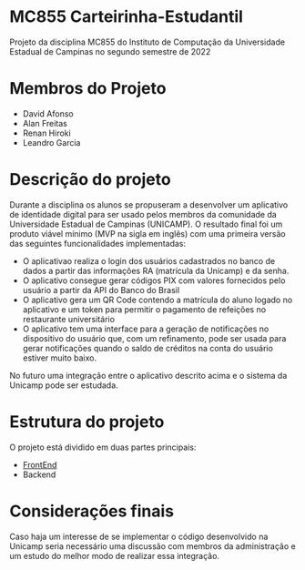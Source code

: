 # MC855 Carteirinha-Estudantil
Projeto da disciplina MC855 do Instituto de Computação da Universidade Estadual de Campinas no segundo semestre de 2022

# Membros do Projeto

- David Afonso 
- Alan Freitas
- Renan Hiroki
- Leandro Garcia

# Descrição do projeto

Durante a disciplina os alunos se propuseram a desenvolver um aplicativo de identidade digital para ser usado pelos membros da comunidade da Universidade Estadual de Campinas (UNICAMP). O resultado final foi um produto viável mínimo (MVP na sigla em inglês) com uma primeira versão das seguintes funcionalidades implementadas:

- O aplicativao realiza o login dos usuários cadastrados no banco de dados a partir das informações RA (matrícula da Unicamp) e da senha.
- O aplicativo consegue gerar códigos PIX com valores fornecidos pelo usuário a partir da API do Banco do Brasil
- O aplicativo gera um QR Code contendo a matrícula do aluno logado no aplicativo e um token para permitir o pagamento de refeições no restaurante universitário
- O aplicativo tem uma interface para a geração de notificações no dispositivo do usuário que, com um refinamento, pode ser usada para gerar notificações quando o saldo de créditos na conta do usuário estiver muito baixo.

No futuro uma integração entre o aplicativo descrito acima e o sistema da Unicamp pode ser estudada.

# Estrutura do projeto

O projeto está dividido em duas partes principais:

- [FrontEnd](https://github.com/Necctares/MC855---Carteirinha-Estudantil/blob/main/projeto/README.md)
- Backend

# Considerações finais

Caso haja um interesse de se implementar o código desenvolvido na Unicamp seria necessário uma discussão com membros da administração e um estudo do melhor modo de realizar essa integração.
